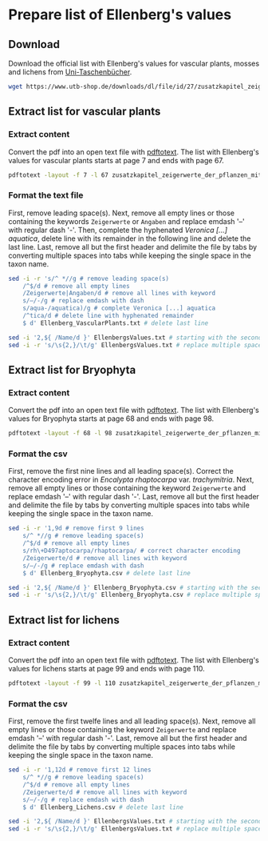 # Prepare list of Ellenberg's values
## Download
Download the official list with Ellenberg's values for vascular plants, mosses and lichens from [Uni-Taschenbücher](https://www.utb-shop.de/downloads/dl/file/id/27/zusatzkapitel_zeigerwerte_der_pflanzen_mitteleuropas.pdf).

```bash
wget https://www.utb-shop.de/downloads/dl/file/id/27/zusatzkapitel_zeigerwerte_der_pflanzen_mitteleuropas.pdf
```

## Extract list for vascular plants
### Extract content
Convert the pdf into an open text file with [pdftotext](https://www.xpdfreader.com/pdftotext-man.html). The list with Ellenberg's values for vascular plants starts at page 7 and ends with page 67.
```bash
pdftotext -layout -f 7 -l 67 zusatzkapitel_zeigerwerte_der_pflanzen_mitteleuropas.pdf EllenbergsValues.txt
```

### Format the text file
First, remove leading space(s).
Next, remove all empty lines or those containing the keywords `Zeigerwerte` or `Angaben` and replace emdash '–' with regular dash '-'.
Then, complete the hyphenated *Veronica [...] aquatica*, delete line with its remainder in the following line and delete the last line.
Last, remove all but the first header and delimite the file by tabs by converting multiple spaces into tabs while keeping the single space in the taxon name.
```bash
sed -i -r 's/^ *//g # remove leading space(s)
    /^$/d # remove all empty lines
    /Zeigerwerte|Angaben/d # remove all lines with keyword
    s/–/-/g # replace emdash with dash
    s/aqua-/aquatica)/g # complete Veronica [...] aquatica
    /^tica/d # delete line with hyphenated remainder
    $ d' Ellenberg_VascularPlants.txt # delete last line

sed -i '2,${ /Name/d }' EllenbergsValues.txt # starting with the second line, remove all lines with keyword
sed -i -r 's/\s{2,}/\t/g' EllenbergsValues.txt # replace multiple spaces with tabs
```

## Extract list for Bryophyta
### Extract content
Convert the pdf into an open text file with [pdftotext](https://www.xpdfreader.com/pdftotext-man.html). The list with Ellenberg's values for Bryophyta starts at page 68 and ends with page 98.
```bash
pdftotext -layout -f 68 -l 98 zusatzkapitel_zeigerwerte_der_pflanzen_mitteleuropas.pdf Ellenberg_Bryophyta.csv
```

### Format the csv
First, remove the first nine lines and all leading space(s).
Correct the character encoding error in *Encalypta rhaptocarpa* var. *trachymitria*.
Next, remove all empty lines or those containing the keyword `Zeigerwerte` and replace emdash '–' with regular dash '-'.
Last, remove all but the first header and delimite the file by tabs by converting multiple spaces into tabs while keeping the single space in the taxon name.
```bash
sed -i -r '1,9d # remove first 9 lines
    s/^ *//g # remove leading space(s)
    /^$/d # remove all empty lines
    s/rh\+D497aptocarpa/rhaptocarpa/ # correct character encoding
    /Zeigerwerte/d # remove all lines with keyword
    s/–/-/g # replace emdash with dash
    $ d' Ellenberg_Bryophyta.csv # delete last line

sed -i '2,${ /Name/d }' Ellenberg_Bryophyta.csv # starting with the second line, remove all lines with keyword
sed -i -r 's/\s{2,}/\t/g' Ellenberg_Bryophyta.csv # replace multiple spaces with tabs
```



## Extract list for lichens
### Extract content
Convert the pdf into an open text file with [pdftotext](https://www.xpdfreader.com/pdftotext-man.html). The list with Ellenberg's values for lichens starts at page 99 and ends with page 110.
```bash
pdftotext -layout -f 99 -l 110 zusatzkapitel_zeigerwerte_der_pflanzen_mitteleuropas.pdf Ellenberg_Lichens.csv
```

### Format the csv
First, remove the first twelfe lines and all leading space(s).
Next, remove all empty lines or those containing the keyword `Zeigerwerte` and replace emdash '–' with regular dash '-'.
Last, remove all but the first header and delimite the file by tabs by converting multiple spaces into tabs while keeping the single space in the taxon name.
```bash
sed -i -r '1,12d # remove first 12 lines
    s/^ *//g # remove leading space(s)
    /^$/d # remove all empty lines
    /Zeigerwerte/d # remove all lines with keyword
    s/–/-/g # replace emdash with dash
    $ d' Ellenberg_Lichens.csv # delete last line

sed -i '2,${ /Name/d }' EllenbergsValues.txt # starting with the second line, remove all lines with keyword
sed -i -r 's/\s{2,}/\t/g' EllenbergsValues.txt # replace multiple spaces with tabs
```
